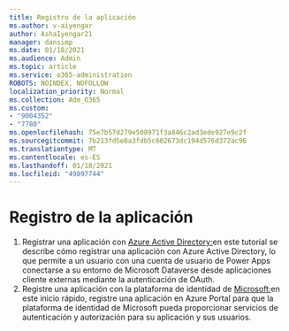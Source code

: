 ```yaml
---
title: Registro de la aplicación
ms.author: v-aiyengar
author: AshaIyengar21
manager: dansimp
ms.date: 01/18/2021
ms.audience: Admin
ms.topic: article
ms.service: o365-administration
ROBOTS: NOINDEX, NOFOLLOW
localization_priority: Normal
ms.collection: Adm_O365
ms.custom:
- "9004352"
- "7780"
ms.openlocfilehash: 75e7b57d279e508971f3a846c2ad3ede927e9c2f
ms.sourcegitcommit: 7b213fd5e8a3fdb5c602673dc194d576d372ac96
ms.translationtype: MT
ms.contentlocale: es-ES
ms.lasthandoff: 01/18/2021
ms.locfileid: "49897744"
---
```

# <a name="application-registration"></a>Registro de la aplicación

1. Registrar una aplicación con [Azure Active Directory:](https://docs.microsoft.com/powerapps/developer/data-platform/walkthrough-register-app-azure-active-directory)en este tutorial se describe cómo registrar una aplicación con Azure Active Directory, lo que permite a un usuario con una cuenta de usuario de Power Apps conectarse a su entorno de Microsoft Dataverse desde aplicaciones cliente externas mediante la autenticación de OAuth.
1. Registre una aplicación con la plataforma de identidad de [Microsoft:](https://docs.microsoft.com/azure/active-directory/develop/quickstart-register-app)en este inicio rápido, registre una aplicación en Azure Portal para que la plataforma de identidad de Microsoft pueda proporcionar servicios de autenticación y autorización para su aplicación y sus usuarios.
